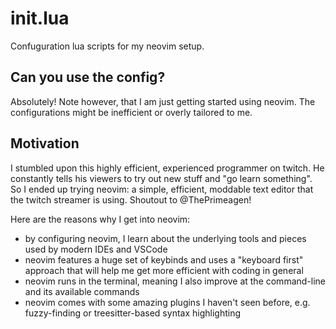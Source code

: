 # init.lua

Confuguration lua scripts for my neovim setup.

## Can you use the config?

Absolutely! Note however, that I am just getting started using neovim.
The configurations might be inefficient or overly tailored to me.

## Motivation

I stumbled upon this highly efficient, experienced programmer on twitch.
He constantly tells his viewers to try out new stuff and "go learn something".
So I ended up trying neovim: a simple, efficient, moddable text
editor that the twitch streamer is using. Shoutout to @ThePrimeagen!

Here are the reasons why I get into neovim:
- by configuring neovim, I learn about the underlying tools and pieces used by
modern IDEs and VSCode
- neovim features a huge set of keybinds and uses a "keyboard first" approach
that will help me get more efficient with coding in general
- neovim runs in the terminal, meaning I also improve at the command-line and
its available commands
- neovim comes with some amazing plugins I haven't seen before, e.g. fuzzy-finding
or treesitter-based syntax highlighting
